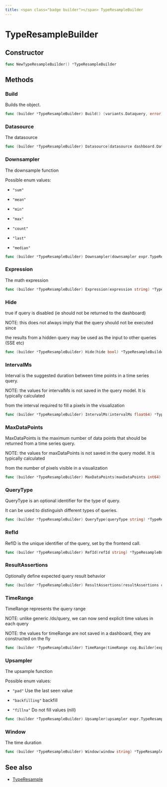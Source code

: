 ```yaml
---
title: <span class="badge builder"></span> TypeResampleBuilder
---
```

# <span class="badge builder"></span> TypeResampleBuilder

## Constructor

```go
func NewTypeResampleBuilder() *TypeResampleBuilder
```
## Methods

### <span class="badge object-method"></span> Build

Builds the object.

```go
func (builder *TypeResampleBuilder) Build() (variants.Dataquery, error)
```

### <span class="badge object-method"></span> Datasource

The datasource

```go
func (builder *TypeResampleBuilder) Datasource(datasource dashboard.DataSourceRef) *TypeResampleBuilder
```

### <span class="badge object-method"></span> Downsampler

The downsample function

Possible enum values:

 - `"sum"` 

 - `"mean"` 

 - `"min"` 

 - `"max"` 

 - `"count"` 

 - `"last"` 

 - `"median"` 

```go
func (builder *TypeResampleBuilder) Downsampler(downsampler expr.TypeResampleDownsampler) *TypeResampleBuilder
```

### <span class="badge object-method"></span> Expression

The math expression

```go
func (builder *TypeResampleBuilder) Expression(expression string) *TypeResampleBuilder
```

### <span class="badge object-method"></span> Hide

true if query is disabled (ie should not be returned to the dashboard)

NOTE: this does not always imply that the query should not be executed since

the results from a hidden query may be used as the input to other queries (SSE etc)

```go
func (builder *TypeResampleBuilder) Hide(hide bool) *TypeResampleBuilder
```

### <span class="badge object-method"></span> IntervalMs

Interval is the suggested duration between time points in a time series query.

NOTE: the values for intervalMs is not saved in the query model.  It is typically calculated

from the interval required to fill a pixels in the visualization

```go
func (builder *TypeResampleBuilder) IntervalMs(intervalMs float64) *TypeResampleBuilder
```

### <span class="badge object-method"></span> MaxDataPoints

MaxDataPoints is the maximum number of data points that should be returned from a time series query.

NOTE: the values for maxDataPoints is not saved in the query model.  It is typically calculated

from the number of pixels visible in a visualization

```go
func (builder *TypeResampleBuilder) MaxDataPoints(maxDataPoints int64) *TypeResampleBuilder
```

### <span class="badge object-method"></span> QueryType

QueryType is an optional identifier for the type of query.

It can be used to distinguish different types of queries.

```go
func (builder *TypeResampleBuilder) QueryType(queryType string) *TypeResampleBuilder
```

### <span class="badge object-method"></span> RefId

RefID is the unique identifier of the query, set by the frontend call.

```go
func (builder *TypeResampleBuilder) RefId(refId string) *TypeResampleBuilder
```

### <span class="badge object-method"></span> ResultAssertions

Optionally define expected query result behavior

```go
func (builder *TypeResampleBuilder) ResultAssertions(resultAssertions cog.Builder[expr.ExprTypeResampleResultAssertions]) *TypeResampleBuilder
```

### <span class="badge object-method"></span> TimeRange

TimeRange represents the query range

NOTE: unlike generic /ds/query, we can now send explicit time values in each query

NOTE: the values for timeRange are not saved in a dashboard, they are constructed on the fly

```go
func (builder *TypeResampleBuilder) TimeRange(timeRange cog.Builder[expr.ExprTypeResampleTimeRange]) *TypeResampleBuilder
```

### <span class="badge object-method"></span> Upsampler

The upsample function

Possible enum values:

 - `"pad"` Use the last seen value

 - `"backfilling"` backfill

 - `"fillna"` Do not fill values (nill)

```go
func (builder *TypeResampleBuilder) Upsampler(upsampler expr.TypeResampleUpsampler) *TypeResampleBuilder
```

### <span class="badge object-method"></span> Window

The time duration

```go
func (builder *TypeResampleBuilder) Window(window string) *TypeResampleBuilder
```

## See also

 * <span class="badge object-type-struct"></span> [TypeResample](./object-TypeResample.md)
